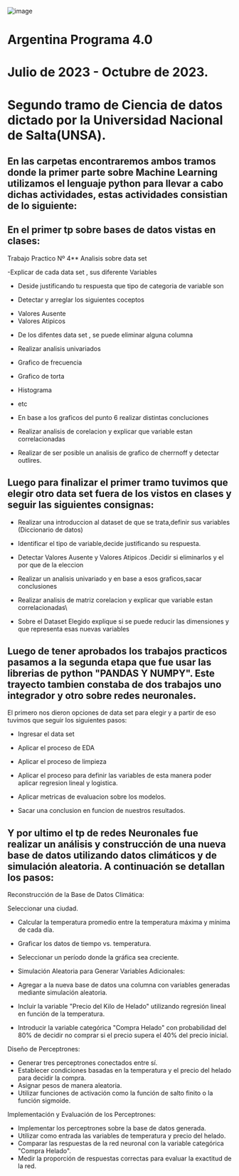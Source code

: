 ![image](https://github.com/Matimolinari/Segundo-tramo-de-ciencia-de-datos-de-Argentina-Programa/assets/102113644/777587d3-47d4-483e-a678-6918edcda2a3)



# Argentina Programa 4.0

# Julio de 2023 - Octubre de 2023.

# Segundo tramo de Ciencia de datos dictado por la Universidad Nacional de Salta(UNSA).

## En las carpetas encontraremos ambos tramos donde la primer parte sobre Machine Learning  utilizamos el lenguaje python para llevar a cabo dichas actividades, estas actividades consistian de lo siguiente:

## En el primer tp sobre bases de datos vistas en clases:
Trabajo Practico Nº 4**
Analisis sobre data set

-Explicar de cada data set , sus diferente Variables

- Deside justificando tu respuesta que tipo de categoria de variable son

- Detectar y arreglar los siguientes coceptos

* Valores Ausente
* Valores Atipicos

- De los difentes data set , se puede eliminar alguna columna

- Realizar analisis univariados

* Grafico de frecuencia
* Grafico de torta
* Histograma
* etc

* En base a los graficos del punto 6 realizar distintas concluciones

* Realizar analisis de corelacion y explicar que variable estan correlacionadas

* Realizar de ser  posible un analisis de grafico de cherrnoff y detectar outlires.


## Luego para finalizar el primer tramo tuvimos que elegir otro data set fuera de los vistos en clases y seguir las siguientes consignas:

* Realizar una introduccion al dataset de que se trata,definir sus variables (Diccionario de datos)

* Identificar el tipo de variable,decide justificando su respuesta.

* Detectar Valores Ausente y Valores Atipicos .Decidir si eliminarlos y el por que de la eleccion

* Realizar un analisis univariado y en base a esos graficos,sacar conclusiones

* Realizar analisis de matriz corelacion y explicar que variable estan correlacionadas\

* Sobre el Dataset Elegido  explique si se puede reducir las dimensiones  y que representa esas  nuevas variables

## Luego de tener aprobados los trabajos practicos pasamos  a la segunda etapa que fue usar las librerias de python "PANDAS Y NUMPY". Este trayecto tambien constaba de dos trabajos uno integrador y otro sobre redes neuronales.
El primero nos dieron opciones de data set para elegir y a partir de eso tuvimos que seguir los siguientes pasos:

* Ingresar el data set

* Aplicar el proceso de EDA

* Aplicar el proceso de limpieza

* Aplicar el proceso para definir las variables de esta manera poder aplicar regresion lineal y logistica.

* Aplicar metricas de evaluacion sobre los modelos.

* Sacar una conclusion en funcion de nuestros resultados.

## Y por ultimo el tp de redes Neuronales fue realizar un análisis y construcción de una nueva base de datos utilizando datos climáticos y de simulación aleatoria. A continuación se detallan los pasos:

Reconstrucción de la Base de Datos Climática:

Seleccionar una ciudad.
* Calcular la temperatura promedio entre la temperatura máxima y mínima de cada día.
* Graficar los datos de tiempo vs. temperatura.
* Seleccionar un período donde la gráfica sea creciente.
* Simulación Aleatoria para Generar Variables Adicionales:

* Agregar a la nueva base de datos una columna con variables generadas mediante simulación aleatoria.
* Incluir la variable "Precio del Kilo de Helado" utilizando regresión lineal en función de la temperatura.
* Introducir la variable categórica "Compra Helado" con probabilidad del 80% de decidir no comprar si el precio supera el 40% del precio inicial.

Diseño de Perceptrones:

* Generar tres perceptrones conectados entre sí.
* Establecer condiciones basadas en la temperatura y el precio del helado para decidir la compra.
* Asignar pesos de manera aleatoria.
* Utilizar funciones de activación como la función de salto finito o la función sigmoide.

Implementación y Evaluación de los Perceptrones:

* Implementar los perceptrones sobre la base de datos generada.
* Utilizar como entrada las variables de temperatura y precio del helado.
* Comparar las respuestas de la red neuronal con la variable categórica "Compra Helado".
* Medir la proporción de respuestas correctas para evaluar la exactitud de la red.
